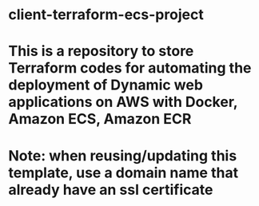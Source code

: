 # client-terraform-ecs-project

# This is a repository to store Terraform codes for automating the deployment of Dynamic web applications on AWS with Docker, Amazon ECS, Amazon ECR

# Note: when reusing/updating this template, use a domain name that already have an ssl certificate
